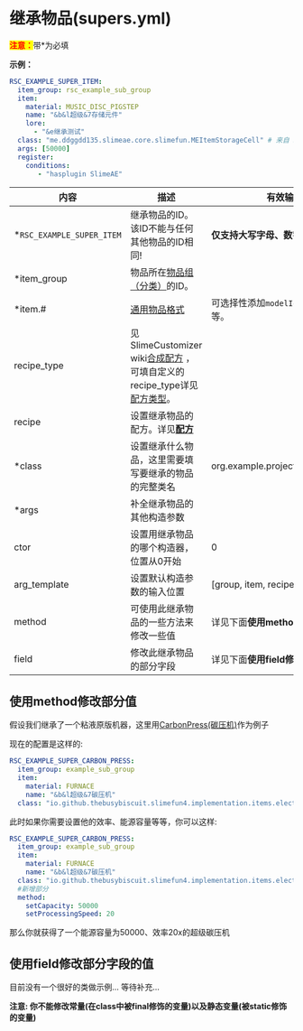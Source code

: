 # 继承物品(supers.yml)

<mark style="color:red;">**注意：**</mark>带\*为必填

**示例：**

```yaml
RSC_EXAMPLE_SUPER_ITEM:
  item_group: rsc_example_sub_group
  item:
    material: MUSIC_DISC_PIGSTEP
    name: "&b&l超级&7存储元件"
    lore:
      - "&e继承测试"
  class: "me.ddggdd135.slimeae.core.slimefun.MEItemStorageCell" # 来自 SlimeAE
  args: [50000]
  register:
    conditions:
       - "hasplugin SlimeAE"
```

| 内容 | 描述 | 有效输入 |
| --- | ----------- | ----------------- |
| \*`RSC_EXAMPLE_SUPER_ITEM` | 继承物品的ID。<br>该ID不能与任何其他物品的ID相同! | **仅支持大写字母、数字、下划线!** |
| \*item_group | 物品所在[物品组（分类）](file/groups.md)的ID。 |
| \*item.# | [通用物品格式](format/universal-item-format.md)| 可选择性添加`modelId`、`lore`、`glow`等。 |
| recipe_type | 见 SlimeCustomizer wiki[合成配方](https://slimefun-addons-wiki.guizhanss.cn/slime-customizer/Crafting-Recipe) ，可填自定义的recipe_type详见[配方类型](file/recipe_type.md)。 |
| recipe | 设置继承物品的配方。详见[**配方**](format/recipe.md) |
| \*class | 设置继承什么物品，这里需要填写要继承的物品的完整类名 | org.example.project.ExampleClass |
| \*args | 补全继承物品的其他构造参数 |
| ctor | 设置用继承物品的哪个构造器，位置从0开始 | 0 |
| arg_template | 设置默认构造参数的输入位置 | [group, item, recipe_type, recipe] |
| method | 可使用此继承物品的一些方法来修改一些值 | 详见下面**使用method修改部分值** |
| field | 修改此继承物品的部分字段 | 详见下面**使用field修改部分字段的值** |

## 使用method修改部分值
假设我们继承了一个粘液原版机器，这里用[CarbonPress(碳压机)](https://slimefun.github.io/javadocs/Slimefun4/docs/io/github/thebusybiscuit/slimefun4/implementation/items/electric/machines/CarbonPress.html)作为例子

现在的配置是这样的:

```yaml
RSC_EXAMPLE_SUPER_CARBON_PRESS:
  item_group: example_sub_group
  item:
    material: FURNACE
    name: "&b&l超级&7碳压机"
  class: "io.github.thebusybiscuit.slimefun4.implementation.items.electric.machines.CarbonPress"
```

此时如果你需要设置他的效率、能源容量等等，你可以这样:

```yaml
RSC_EXAMPLE_SUPER_CARBON_PRESS:
  item_group: example_sub_group
  item:
    material: FURNACE
    name: "&b&l超级&7碳压机"
  class: "io.github.thebusybiscuit.slimefun4.implementation.items.electric.machines.CarbonPress"
  #新增部分
  method:
    setCapacity: 50000
    setProcessingSpeed: 20
```
那么你就获得了一个能源容量为50000、效率20x的超级碳压机

## 使用field修改部分字段的值
目前没有一个很好的类做示例...
等待补充...

**注意: 你不能修改常量(在class中被final修饰的变量)以及静态变量(被static修饰的变量)**